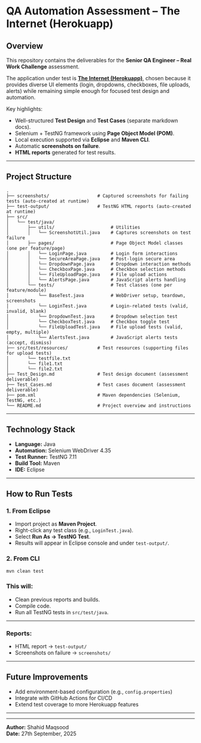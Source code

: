 # QA Automation Assessment – The Internet (Herokuapp)

## Overview
This repository contains the deliverables for the **Senior QA Engineer – Real Work Challenge** assessment.  

The application under test is **[The Internet (Herokuapp)](https://the-internet.herokuapp.com)**, chosen because it provides diverse UI elements (login, dropdowns, checkboxes, file uploads, alerts) while remaining simple enough for focused test design and automation.  

Key highlights:
- Well-structured **Test Design** and **Test Cases** (separate markdown docs).
- Selenium + TestNG framework using **Page Object Model (POM)**.
- Local execution supported via **Eclipse** and **Maven CLI**.
- Automatic **screenshots on failure**.
- **HTML reports** generated for test results.

---

## Project Structure
```plaintext
.
├── screenshots/                  # Captured screenshots for failing tests (auto-created at runtime)
├── test-output/                  # TestNG HTML reports (auto-created at runtime)
├── src/
│   └── test/java/
│       ├── utils/                     # Utilities
│       │   └── ScreenshotUtil.java    # Captures screenshots on test failure
│       ├── pages/                     # Page Object Model classes (one per feature/page)
│       │   └── LoginPage.java         # Login form interactions
│       │   └── SecureAreaPage.java    # Post-login secure area
│       │   └── DropdownPage.java      # Dropdown interaction methods
│       │   └── CheckboxPage.java      # Checkbox selection methods
│       │   └── FileUploadPage.java    # File upload actions
│       │   └── AlertsPage.java        # JavaScript alerts handling
│       └── tests/                     # Test classes (one per feature/module)
│           └── BaseTest.java          # WebDriver setup, teardown, screenshots
│           └── LoginTest.java         # Login-related tests (valid, invalid, blank)
│           └── DropdownTest.java      # Dropdown selection test
│           └── CheckboxTest.java      # Checkbox toggle test
│           └── FileUploadTest.java    # File upload tests (valid, empty, multiple)
│           └── AlertsTest.java        # JavaScript alerts tests (accept, dismiss)
├── src/test/resources/           # Test resources (supporting files for upload tests)
│       └── testfile.txt
│       └── file1.txt
│       └── file2.txt
├── Test_Design.md                # Test design document (assessment deliverable)
├── Test_Cases.md                 # Test cases document (assessment deliverable)
├── pom.xml                       # Maven dependencies (Selenium, TestNG, etc.)
└── README.md                     # Project overview and instructions

```
---

## Technology Stack
- **Language:** Java  
- **Automation:** Selenium WebDriver 4.35  
- **Test Runner:** TestNG 7.11  
- **Build Tool:** Maven  
- **IDE:** Eclipse  

---

## How to Run Tests

### 1. From Eclipse
- Import project as **Maven Project**.  
- Right-click any test class (e.g., `LoginTest.java`).  
- Select **Run As → TestNG Test**.  
- Results will appear in Eclipse console and under `test-output/`.  

### 2. From CLI
```bash
mvn clean test
```
### This will:
- Clean previous reports and builds.  
- Compile code.  
- Run all TestNG tests in `src/test/java`.  

---

### Reports:
- HTML report → `test-output/`  
- Screenshots on failure → `screenshots/`  

---


## Future Improvements
- Add environment-based configuration (e.g., `config.properties`)  
- Integrate with GitHub Actions for CI/CD  
- Extend test coverage to more Herokuapp features  



---
---

 **Author:** Shahid Maqsood  
 **Date:** 27th September, 2025  
